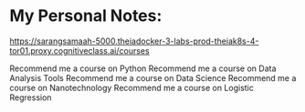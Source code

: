 # My Personal Notes:

https://sarangsamaah-5000.theiadocker-3-labs-prod-theiak8s-4-tor01.proxy.cognitiveclass.ai/courses


Recommend me a course on Python
Recommend me a course on Data Analysis Tools
Recommend me a course on Data Science
Recommend me a course on Nanotechnology
Recommend me a course on Logistic Regression

